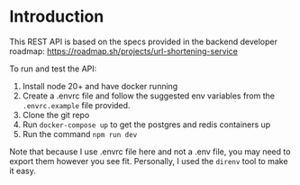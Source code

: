 # Introduction

This REST API is based on the specs provided in the backend developer roadmap: https://roadmap.sh/projects/url-shortening-service

To run and test the API:
1. Install node 20+ and have docker running
2. Create a .envrc file and follow the suggested env variables from the `.envrc.example` file provided.
3. Clone the git repo
4. Run `docker-compose up` to get the postgres and redis containers up
5. Run the command `npm run dev`

Note that because I use .envrc file here and not a .env file, you may need to export them however you see fit. Personally, I used the `direnv` tool to make it easy.
